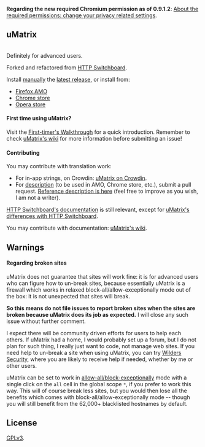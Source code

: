 **Regarding the new required Chromium permission as of 0.9.1.2**: [About the required permissions: change your privacy related settings](https://github.com/gorhill/uMatrix/releases/tag/0.9.1.2).

## uMatrix<br>[<img src="https://travis-ci.org/gorhill/uMatrix.svg?branch=master" height="16">](https://travis-ci.org/gorhill/uMatrix)

Definitely for advanced users.

Forked and refactored from [HTTP Switchboard](https://github.com/gorhill/httpswitchboard).

Install [manually](https://github.com/gorhill/uMatrix/blob/master/doc/README.md) the [latest release](https://github.com/gorhill/uMatrix/releases), or install from:
- [Firefox AMO](https://addons.mozilla.org/firefox/addon/umatrix/)
- [Chrome store](https://chrome.google.com/webstore/detail/µmatrix/ogfcmafjalglgifnmanfmnieipoejdcf)
- [Opera store](https://addons.opera.com/en-gb/extensions/details/umatrix/)

#### First time using uMatrix? 
Visit the [First-timer's Walkthrough](https://github.com/gorhill/uMatrix/wiki/Very-bare-walkthrough-for-first-time-users) for a quick introduction. Remember to check [uMatrix's wiki](https://github.com/gorhill/uMatrix/wiki) for more information before submitting an issue!

#### Contributing
You may contribute with translation work:
- For in-app strings, on Crowdin: [uMatrix on Crowdin](https://crowdin.com/project/umatrix).
- For [description](https://github.com/gorhill/uMatrix/tree/master/doc/description) (to be used in AMO, Chrome store, etc.), submit a pull request. [Reference description is here](https://github.com/gorhill/uMatrix/blob/master/doc/description/description.txt) (feel free to improve as you wish, I am not a writer).

[HTTP Switchboard's documentation](https://github.com/gorhill/httpswitchboard/wiki) is still relevant, except for [uMatrix's differences with HTTP Switchboard](https://github.com/gorhill/uMatrix/wiki/Changes-from-HTTP-Switchboard).

You may contribute with documentation: [uMatrix's wiki](https://github.com/gorhill/uMatrix/wiki).

## Warnings

#### Regarding broken sites

uMatrix does not guarantee that sites will work fine: it is for advanced users who can figure how to un-break sites, because essentially uMatrix is a firewall which works in relaxed block-all/allow-exceptionally mode out of the box: it is not unexpected that sites will break.

**So this means do not file issues to report broken sites when the sites are broken because uMatrix does its job as expected.** I will close any such issue without further comment.

I expect there will be community driven efforts for users to help each others. If uMatrix had a home, I would probably set up a forum, but I do not plan for such thing, I really just want to code, not manage web sites. If you need help to un-break a site when using uMatrix, you can try [Wilders Security](http://www.wilderssecurity.com/threads/umatrix-the-http-switchboard-successor.369601/), where you are likely to receive help if needed, whether by me or other users.

uMatrix can be set to work in [allow-all/block-exceptionally](https://github.com/gorhill/httpswitchboard/wiki/How-to-use-HTTP-Switchboard:-Two-opposing-views#the-allow-allblock-exceptionally-approach) mode with a single click on the `all` cell in the global scope `*`, if you prefer to work this way. This will of course break less sites, but you would then lose all the benefits which comes with block-all/allow-exceptionally mode -- though you will still benefit from the 62,000+ blacklisted hostnames by default.


## License

<a href="https://github.com/gorhill/umatrix/blob/master/LICENSE.txt">GPLv3</a>.
